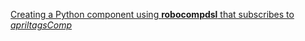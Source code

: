 
[Creating a Python component using **robocompdsl** that subscribes to *apriltagsComp*](robocompdsl_python.md)

